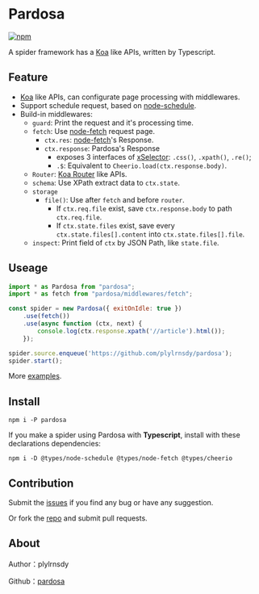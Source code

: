 # Pardosa

[![npm](https://img.shields.io/npm/v/pardosa.svg)](https://npmjs.org/package/pardosa)

A spider framework has a [Koa][koa] like APIs, written by Typescript.


## Feature

- [Koa][koa] like APIs, can configurate page processing with middlewares.
- Support schedule request, based on [node-schedule][node-schedule].
- Build-in middlewares:
  - `guard`: Print the request and it's processing time.
  - `fetch`: Use [node-fetch][node-fetch] request page.
    - `ctx.res`: [node-fetch][node-fetch]'s Response.
    - `ctx.response`: Pardosa's Response
      - exposes 3 interfaces of [xSelector][xselector]: `.css()`, `.xpath()`, `.re()`;
      - `.$`: Equivalent to `Cheerio.load(ctx.response.body)`.
  - `Router`: [Koa Router][koa-router] like APIs.
  - `schema`: Use XPath extract data to `ctx.state`.
  - `storage`
    - `file()`: Use after `fetch` and before `router`.
      - If `ctx.req.file` exist, save `ctx.response.body` to path `ctx.req.file`.
      - If `ctx.state.files` exist, save every `ctx.state.files[].content` into `ctx.state.files[].file`.
  - `inspect`: Print field of `ctx` by JSON Path, like `state.file`.


## Useage

```javascript
import * as Pardosa from "pardosa";
import * as fetch from "pardosa/middlewares/fetch";

const spider = new Pardosa({ exitOnIdle: true })
    .use(fetch())
    .use(async function (ctx, next) {
        console.log(ctx.response.xpath('//article').html());
    });

spider.source.enqueue('https://github.com/plylrnsdy/pardosa');
spider.start();
```

More [examples](https://github.com/plylrnsdy/pardosa/tree/master/src/examples).


## Install

    npm i -P pardosa

If you make a spider using Pardosa with **Typescript**, install with these declarations dependencies:

    npm i -D @types/node-schedule @types/node-fetch @types/cheerio


## Contribution

Submit the [issues][issues] if you find any bug or have any suggestion.

Or fork the [repo][repository] and submit pull requests.


## About

Author：plylrnsdy

Github：[pardosa][repository]


[repository]:https://github.com/plylrnsdy/pardosa
[issues]:https://github.com/plylrnsdy/pardosa/issues

[koa]:https://github.com/koajs/koa
[koa-router]:https://github.com/alexmingoia/koa-router
[node-fetch]:https://github.com/bitinn/node-fetch
[node-schedule]:https://github.com/node-schedule/node-schedule
[xselector]:https://github.com/plylrnsdy/xselector
